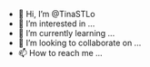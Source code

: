 - 👋 Hi, I’m @TinaSTLo
- 👀 I’m interested in ...
- 🌱 I’m currently learning ...
- 💞️ I’m looking to collaborate on ...
- 📫 How to reach me ...

<!---
TinaSTLo/TinaSTLo is a ✨ special ✨ repository because its `README.md` (this file) appears on your GitHub profile.
You can click the Preview link to take a look at your changes.
--->
